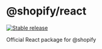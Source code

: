 # @shopify/react

[![Stable release](https://img.shields.io/npm/v/@shopify/react.svg)](https://npm.im/@shopify/react)

Official React package for @shopify
